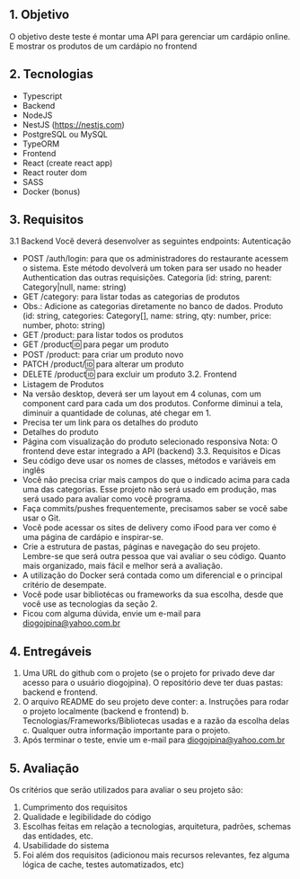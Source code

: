 ## 1. Objetivo
O objetivo deste teste é montar uma API para gerenciar um cardápio online. E
mostrar os produtos de um cardápio no frontend

## 2. Tecnologias
- Typescript
- Backend
- NodeJS
- NestJS (https://nestjs.com)
- PostgreSQL ou MySQL
- TypeORM
- Frontend
- React (create react app)
- React router dom
- SASS
- Docker (bonus)

## 3. Requisitos
3.1 Backend
Você deverá desenvolver as seguintes endpoints:
Autenticação
- POST /auth/login: para que os administradores do restaurante acessem o
sistema. Este método devolverá um token para ser usado no header
Authentication das outras requisições.
Categoria (id: string, parent: Category|null, name: string)
- GET /category: para listar todas as categorias de produtos
- Obs.: Adicione as categorias diretamente no banco de dados.
Produto (id: string, categories: Category[], name: string, qty: number, price: number,
photo: string)
- GET /product: para listar todos os produtos
- GET /product:id: para pegar um produto
- POST /product: para criar um produto novo
- PATCH /product/:id: para alterar um produto
- DELETE /product:id: para excluir um produto
3.2. Frontend
- Listagem de Produtos
- Na versão desktop, deverá ser um layout em 4 colunas, com um
component card para cada um dos produtos. Conforme diminui a tela,
diminuir a quantidade de colunas, até chegar em 1.
- Precisa ter um link para os detalhes do produto
- Detalhes do produto
- Página com visualização do produto selecionado responsiva
Nota: O frontend deve estar integrado a API (backend)
3.3. Requisitos e Dicas
- Seu código deve usar os nomes de classes, métodos e variáveis em inglês
- Você não precisa criar mais campos do que o indicado acima para cada uma
das categorias. Esse projeto não será usado em produção, mas será usado
para avaliar como você programa.
- Faça commits/pushes frequentemente, precisamos saber se você sabe usar
o Git.
- Você pode acessar os sites de delivery como iFood para ver como é uma
página de cardápio e inspirar-se.
- Crie a estrutura de pastas, páginas e navegação do seu projeto. Lembre-se
que será outra pessoa que vai avaliar o seu código. Quanto mais organizado,
mais fácil e melhor será a avaliação.
- A utilização do Docker será contada como um diferencial e o principal critério
de desempate.
- Você pode usar bibliotécas ou frameworks da sua escolha, desde que você
use as tecnologias da seção 2.
- Ficou com alguma dúvida, envie um e-mail para diogojpina@yahoo.com.br

## 4. Entregáveis
1. Uma URL do github com o projeto (se o projeto for privado deve dar acesso
para o usuário diogojpina). O repositório deve ter duas pastas: backend e
frontend.
2. O arquivo README do seu projeto deve conter:
a. Instruções para rodar o projeto localmente (backend e frontend)
b. Tecnologias/Frameworks/Bibliotecas usadas e a razão da escolha
delas
c. Qualquer outra informação importante para o projeto.
3. Após terminar o teste, envie um e-mail para diogojpina@yahoo.com.br

## 5. Avaliação
Os critérios que serão utilizados para avaliar o seu projeto são:
1. Cumprimento dos requisitos
2. Qualidade e legibilidade do código
3. Escolhas feitas em relação a tecnologias, arquitetura, padrões, schemas das
entidades, etc.
4. Usabilidade do sistema
5. Foi além dos requisitos (adicionou mais recursos relevantes, fez alguma
lógica de cache, testes automatizados, etc)